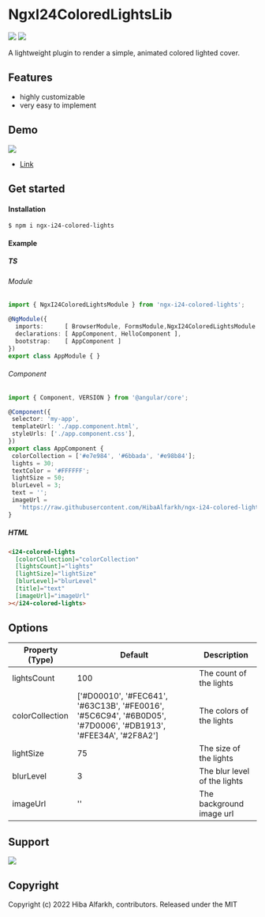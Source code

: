 # NgxI24ColoredLightsLib
[![](https://img.shields.io/npm/v/ngx-i24-colored-lights)](https://www.npmjs.com/package/ngx-i24-colored-lights)
[![](https://img.shields.io/npm/l/ngx-i24-colored-lights)](https://www.npmjs.com/package/ngx-i24-colored-lights)


 A lightweight plugin to render a simple, animated colored lighted cover.
 
## Features
* highly customizable
* very easy to implement

## Demo
![](https://raw.githubusercontent.com/HibaAlfarkh/ngx-i24-colored-lights-lib/master/demo/images/lights.png)
* [Link](https://stackblitz.com/edit/ngx-i24-colored-lights-demo)

## Get started
#### Installation
```
$ npm i ngx-i24-colored-lights
```
#### Example
##### TS
###### Module
```typescript 
import { NgxI24ColoredLightsModule } from 'ngx-i24-colored-lights';

@NgModule({
  imports:      [ BrowserModule, FormsModule,NgxI24ColoredLightsModule ],
  declarations: [ AppComponent, HelloComponent ],
  bootstrap:    [ AppComponent ]
})
export class AppModule { }
```
 ###### Component
 ```typescript 
import { Component, VERSION } from '@angular/core';

@Component({
  selector: 'my-app',
  templateUrl: './app.component.html',
  styleUrls: ['./app.component.css'],
})
export class AppComponent {
  colorCollection = ['#e7e984', '#6bbada', '#e98b84'];
  lights = 30;
  textColor = '#FFFFFF';
  lightSize = 50;
  blurLevel = 3;
  text = '';
  imageUrl =
    'https://raw.githubusercontent.com/HibaAlfarkh/ngx-i24-colored-lights-lib/master/projects/colored-lights-demo/src/assets/street.jpg';
}
```
##### HTML
```html 
<i24-colored-lights
  [colorCollection]="colorCollection"
  [lightsCount]="lights"
  [lightSize]="lightSize"
  [blurLevel]="blurLevel"
  [title]="text"
  [imageUrl]="imageUrl"
></i24-colored-lights>
``` 

## Options

| Property (Type) | Default | Description|
| - | - | - |
| lightsCount | 100 | The count of the lights |
| colorCollection | ['#D00010', '#FEC641', '#63C13B', '#FE0016', '#5C6C94', '#6B0D05', '#7D0006', '#DB1913', '#FEE34A', '#2F8A2'] | The colors of the lights |
| lightSize | 75 | The size of the lights |
| blurLevel | 3 | The blur level of the lights |
| imageUrl | '' | The background image url |

## Support 


[![](https://cdn.buymeacoffee.com/buttons/v2/default-yellow.png)](https://www.buymeacoffee.com/hibaalfarkh)

 

## Copyright
Copyright (c) 2022 Hiba Alfarkh, contributors. Released under the MIT
